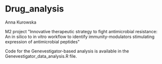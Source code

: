 # Drug_analysis

Anna Kurowska

M2 project "Innovative therapeutic strategy to fight antimicrobial resistance: An in silico to in vitro workflow to identify immunity-modulators stimulating expression of antimicrobial peptides"

Code for the Genevestigator-based analysis is available in the Genevestigator_data_analysis.R file.

